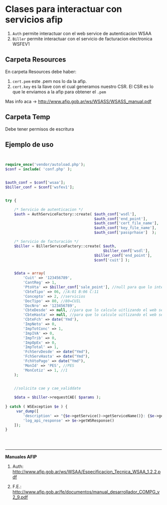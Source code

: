 # Clases para interactuar con servicios afip

1. `Auth` permite interactuar con el web service de autenticacion WSAA
2. `Biller` permite interactuar con el servicio de facturacion electronica WSFEV1

## Carpeta Resources

En carpeta Resources debe haber: 

1. `cert.pem` este .pem nos lo da la afip.
2. `cert.key` es la llave con el cual generamos nuestro CSR. El CSR es lo que le enviamos a la afip para obtener el `.pem`

Mas info aca -> http://www.afip.gob.ar/ws/WSASS/WSASS_manual.pdf

## Carpeta Temp
Debe tener permisos de escritura

## Ejemplo de uso

```php


require_once('vendor/autoload.php');
$conf = include( 'conf.php' );


$auth_conf = $conf['wsaa'];
$biller_conf = $conf['wsfev1'];


try {

    /* Servicio de autenticacion */
    $auth = AuthServiceFactory::create( $auth_conf['wsdl'], 
                                        $auth_conf['end_point'],
                                        $auth_conf['cert_file_name'],
                                        $auth_conf['key_file_name'],
                                        $auth_conf['passprhase']  );

    /* Servicio de facturación */            
    $biller = BillerServiceFactory::create( $auth, 
                                            $biller_conf['wsdl'], 
                                        $biller_conf['end_point'], 
                                        $conf['cuit'] );


    $data = array(
        'Cuit' => '123456789',
        'CantReg' => 1,
        'PtoVta' => $biller_conf['sale_point'], //null para que lo intente obtener el web service
        'CbteTipo' => 06, //A:01 B:06 C:11 
        'Concepto' => 2, //servicios
        'DocTipo' => 80, //80=CUIL
        'DocNro' => '123456789',
        'CbteDesde' => null, //para que lo calcule uitlizando el web service 
        'CbteHasta' => null, //para que lo calcule uitlizando el web service
        'CbteFch' => date('Ymd'),
        'ImpNeto' => 0,
        'ImpTotConc' => 1, 
        'ImpIVA' => 0,
        'ImpTrib' => 0,
        'ImpOpEx' => 0,
        'ImpTotal' => 1, 
        'FchServDesde' => date("Ymd"), 
        'FchServHasta' => date("Ymd"), 
        'FchVtoPago' => date("Ymd"),
        'MonId' => 'PES', //PES 
        'MonCotiz' => 1, //1 
    );


    //solicita cae y cae_validdate
    
    $data = $biller->requestCAE( $params );
    
} catch ( WSException $e ) {
     var_dump([
        'description' => "{$e->getService()->getServiceName()}: {$e->getMessage()}",
        'log_api_response' => $e->getWSResponse()
    ]);
}





```

--------------------------------------------------------------------------
**Manuales AFIP**

1. Auth: http://www.afip.gob.ar/ws/WSAA/Especificacion_Tecnica_WSAA_1.2.2.pdf

2. F.E.: http://www.afip.gob.ar/fe/documentos/manual_desarrollador_COMPG_v2_9.pdf